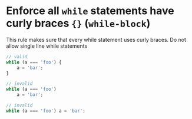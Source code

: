 # Enforce all `while` statements have curly braces `{}` (`while-block`)

This rule makes sure that every while statement uses curly braces. Do not allow single line while statements

```typescript
// valid
while (a === 'foo') { 
    a = 'bar';
}

// invalid
while (a === 'foo')
    a = 'bar';
```

```typescript
// invalid
while (a === 'foo') a = 'bar';
```
